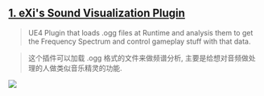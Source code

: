 

## [1. eXi's Sound Visualization Plugin](https://github.com/eXifreXi/eXiSoundVis)
>UE4 Plugin that loads .ogg files at Runtime and analysis them to get the Frequency Spectrum and control gameplay stuff with that data.

>这个插件可以加载 .ogg 格式的文件来做频谱分析, 主要是给想对音频做处理的人做类似音乐精灵的功能.

[![](http://imgur.com/DWGECXG.gif)](https://www.youtube.com/watch?v=N4eA68BEpak)

